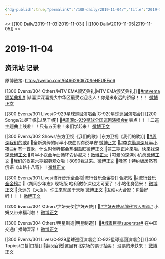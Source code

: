 ```yaml
---
{"dg-publish":true,"permalink":"/100-daily/2019-11-04/","title":"2019-11-04"}
---
```



<< [[100 Daily/2019-11-03\|2019-11-03]] | [[100 Daily/2019-11-05\|2019-11-05]] >>

# 2019-11-04

## 资讯站 记录

原博链接: https://weibo.com/6466290670/IeHFUEEm6

[[300 Events/304 Others/MTV EMA颁奖典礼\|MTV EMA颁奖典礼]]
🌿[#mtvema颁奖典礼#](https://s.weibo.com/weibo?q=%23mtvema%E9%A2%81%E5%A5%96%E5%85%B8%E7%A4%BC%23) |恭喜深深喜提大中华区最受欢迎艺人！你是米永远的骄傲！！！
[微博正文](https://m.weibo.cn/6466290670/4434817230282228)

[[300 Events/301 Lives/C-929星球巡回演唱会\|C-929星球巡回演唱会]] [[200 Songs/过尽千帆\|过尽千帆]]
🌿[#周深c-929星球全国巡回演唱会#](https://s.weibo.com/weibo?q=%23%E5%91%A8%E6%B7%B1c-929%E6%98%9F%E7%90%83%E5%85%A8%E5%9B%BD%E5%B7%A1%E5%9B%9E%E6%BC%94%E5%94%B1%E4%BC%9A%23)
零点！！！二巡主题曲上线啦！！只有五天啦！米们学起来！
[微博正文](https://m.weibo.cn/6466290670/4435016354474407)

[[300 Events/302 Shows/东方卫视《我们的歌》\|东方卫视《我们的歌》]]
🌿[#周深我们的歌#](https://s.weibo.com/weibo?q=%23%E5%91%A8%E6%B7%B1%E6%88%91%E4%BB%AC%E7%9A%84%E6%AD%8C%23)
🎵全新演绎的月半小夜曲对你说早安
[微博正文](https://m.weibo.cn/6466290670/4434811760416778)
🎵[#李克勤周深月半小夜曲#](https://s.weibo.com/weibo?q=%23%E6%9D%8E%E5%85%8B%E5%8B%A4%E5%91%A8%E6%B7%B1%E6%9C%88%E5%8D%8A%E5%B0%8F%E5%A4%9C%E6%9B%B2%23) 有一首歌，什么时候听都会热泪盈眶[微博正文](https://m.weibo.cn/6466290670/4434868609907946)
🎵第二期正片来啦，快来找深深[微博正文](https://m.weibo.cn/6466290670/4434868609907946)
🎵月半小夜曲单曲循环安排起来！[微博正文](https://m.weibo.cn/6466290670/4434941909801068)
🎵可爱的深深小机灵[微博正文](https://m.weibo.cn/6466290670/4434956182370739)
🎵我们的歌第六期招募观众啦！8090看过来。[微博正文](https://m.weibo.cn/6466290670/4434970662075741)
🎵哇塞！特约版居然有俄语《山路十八弯》！[微博正文](https://m.weibo.cn/6466290670/4435028006525761)

[[300 Events/301 Lives/流行音乐全金榜\|流行音乐全金榜]] 合肥站
🌿[#流行音乐全金榜#](https://s.weibo.com/weibo?q=%23%E6%B5%81%E8%A1%8C%E9%9F%B3%E4%B9%90%E5%85%A8%E9%87%91%E6%A6%9C%23)
🎵《胡同少年志》现场版
哈利波特·深也太可爱了！小站化身狼米！
[微博正文](https://m.weibo.cn/6466290670/4434822422128273)
🎵永远的《大鱼》，你生来就属于天际
[微博正文](https://m.weibo.cn/6466290670/4434853989163982)
🎵互动+大合影：你最好听！！！
[微博正文](https://m.weibo.cn/6466290670/4434857990084984)

[[300 Events/304 Others/护妍天使\|护妍天使]]
🌿[#护妍天使品牌代言人周深#](https://s.weibo.com/weibo?q=%23%E6%8A%A4%E5%A6%8D%E5%A4%A9%E4%BD%BF%E5%93%81%E7%89%8C%E4%BB%A3%E8%A8%80%E4%BA%BA%E5%91%A8%E6%B7%B1%23)
小妍又带来福利啦！
[微博正文](https://m.weibo.cn/6466290670/4434962230627481)

[[300 Events/304 Others/明星制造\|明星制造]]
 🌿[#城市巨星superstar#](https://s.weibo.com/weibo?q=%23%E5%9F%8E%E5%B8%82%E5%B7%A8%E6%98%9Fsuperstar%23)
在中国交通广播蹲深深！
[微博正文](https://m.weibo.cn/6466290670/4434941641393654)

[[300 Events/301 Lives/C-929星球巡回演唱会\|C-929星球巡回演唱会]] [[400 Topics/口播\|口播]]
🌿翻阅官微|这里有北京场的票子抽奖！
没票的米快来！
[微博正文](https://m.weibo.cn/6466290670/4434941200704290)
